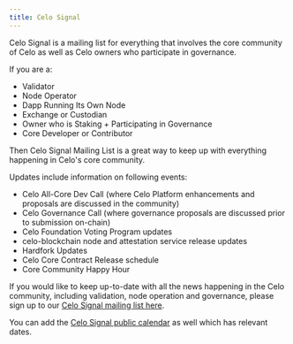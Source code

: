 ```yaml
---
title: Celo Signal
---
```


Celo Signal is a mailing list for everything that involves the core community of Celo as well as Celo owners who participate in governance.

If you are a:
* Validator
* Node Operator
* Dapp Running Its Own Node 
* Exchange or Custodian
* Owner who is Staking + Participating in Governance
* Core Developer or Contributor

Then Celo Signal Mailing List is a great way to keep up with everything happening in Celo's core community.

Updates include information on following events:
* Celo All-Core Dev Call (where Celo Platform enhancements and proposals are discussed in the community)
* Celo Governance Call (where governance proposals are discussed prior to submission on-chain)
* Celo Foundation Voting Program updates
* celo-blockchain node and attestation service release updates
* Hardfork Updates
* Celo Core Contract Release schedule
* Core Community Happy Hour

If you would like to keep up-to-date with all the news happening in the Celo community, including validation, node operation and governance, please sign up to our [Celo Signal mailing list here](https://celo.activehosted.com/f/15).

You can add the [Celo Signal public calendar](https://calendar.google.com/calendar/u/0/embed?src=c_9su6ich1uhmetr4ob3sij6kaqs@group.calendar.google.com) as well which has relevant dates.
